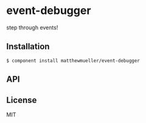 
# event-debugger

  step through events!

## Installation

    $ component install matthewmueller/event-debugger

## API

   

## License

  MIT
